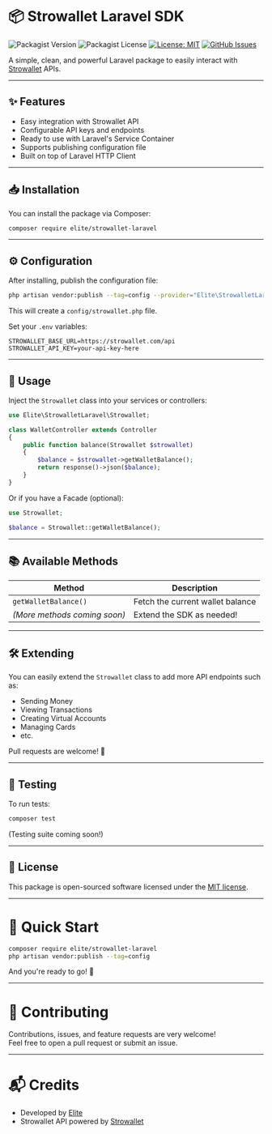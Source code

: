 
# 📦 Strowallet Laravel SDK

![Packagist Version](https://img.shields.io/packagist/v/elite/strowallet-laravel)
![Packagist License](https://img.shields.io/packagist/l/elite/strowallet-laravel)
[![License: MIT](https://img.shields.io/badge/license-MIT-purple.svg)](https://opensource.org/licenses/MIT)
[![GitHub Issues](https://img.shields.io/github/issues/eliteio01/strowallet-laravel-sdk)](https://github.com/elite/strowallet-laravel-sdk/issues)


A simple, clean, and powerful Laravel package to easily interact with [Strowallet](https://strowallet.com) APIs.

---

## ✨ Features

- Easy integration with Strowallet API
- Configurable API keys and endpoints
- Ready to use with Laravel's Service Container
- Supports publishing configuration file
- Built on top of Laravel HTTP Client

---

## 📥 Installation

You can install the package via Composer:

```bash
composer require elite/strowallet-laravel
```

---

## ⚙️ Configuration

After installing, publish the configuration file:

```bash
php artisan vendor:publish --tag=config --provider="Elite\StrowalletLaravel\StrowalletServiceProvider"
```

This will create a `config/strowallet.php` file.

Set your `.env` variables:

```dotenv
STROWALLET_BASE_URL=https://strowallet.com/api
STROWALLET_API_KEY=your-api-key-here
```

---

## 🚀 Usage

Inject the `Strowallet` class into your services or controllers:

```php
use Elite\StrowalletLaravel\Strowallet;

class WalletController extends Controller
{
    public function balance(Strowallet $strowallet)
    {
        $balance = $strowallet->getWalletBalance();
        return response()->json($balance);
    }
}
```

Or if you have a Facade (optional):

```php
use Strowallet;

$balance = Strowallet::getWalletBalance();
```

---

## 📚 Available Methods

| Method                    | Description                            |
|----------------------------|----------------------------------------|
| `getWalletBalance()`       | Fetch the current wallet balance       |
| *(More methods coming soon)* | Extend the SDK as needed!              |

---

## 🛠️ Extending

You can easily extend the `Strowallet` class to add more API endpoints such as:

- Sending Money
- Viewing Transactions
- Creating Virtual Accounts
- Managing Cards
- etc.

Pull requests are welcome! 🎉

---

## 🧹 Testing

To run tests:

```bash
composer test
```

(Testing suite coming soon!)

---

## 📝 License

This package is open-sourced software licensed under the [MIT license](LICENSE).

---

# 🚀 Quick Start

```bash
composer require elite/strowallet-laravel
php artisan vendor:publish --tag=config
```

And you're ready to go! 🎯

---

# 📣 Contributing

Contributions, issues, and feature requests are very welcome!  
Feel free to open a pull request or submit an issue.

---

# 📬 Credits

- Developed by [Elite](https://github.com/eliteio01)  
- Strowallet API powered by [Strowallet](https://strowallet.com)
